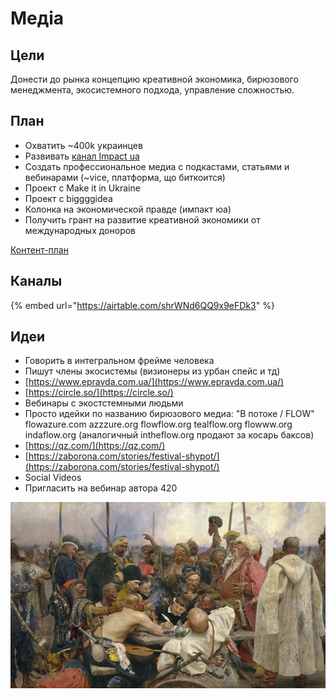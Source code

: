 # Медіа

## Цели

Донести до рынка концепцию креативной экономика, бирюзового менеджмента, экосистемного подхода, управление сложностью.

## План

* Охватить ~400k украинцев
* Развивать [канал Impact ua](https://t.me/impactua)
* Создать профессиональное медиа с подкастами, статьями и вебинарами \(~vice, платформа, що биткоится\)
* Проект с Make it in Ukraine
* Проект с biggggidea
* Колонка на экономической правде \(импакт юа\)
* Получить грант на развитие креативной экономики от международных доноров

[Контент-план](https://docs.google.com/spreadsheets/d/1vRUnJNAk7FgvdbDWydn429hRSV1j65q1VUCCLpXQTAQ/edit#gid=1872245614)

## Каналы

{% embed url="https://airtable.com/shrWNd6QQ9x9eFDk3" %}

## Идеи

* Говорить в интегральном фрейме человека 
* Пишут члены экосистемы \(визионеры из урбан спейс и тд\)
* [https://www.epravda.com.ua/](https://www.epravda.com.ua/)
* [https://circle.so/](https://circle.so/)
* Вебинары с экостстемными людьми
* Просто идейки по названию бирюзового медиа: "В потоке / FLOW" flowazure.com azzzure.org flowflow.org tealflow.org flowww.org indaflow.org \(аналогичный intheflow.org продают за косарь баксов\)
* [https://qz.com/](https://qz.com/)
* [https://zaborona.com/stories/festival-shypot/](https://zaborona.com/stories/festival-shypot/)
* Social Videos
* Пригласить на вебинар автора 420

![](../.gitbook/assets/image%20%28149%29.png)

